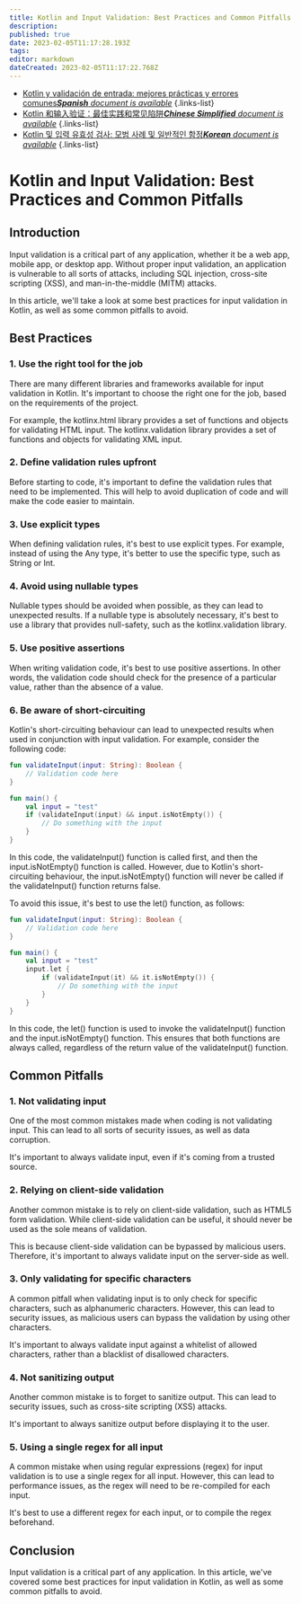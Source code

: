 ```yaml
---
title: Kotlin and Input Validation: Best Practices and Common Pitfalls
description: 
published: true
date: 2023-02-05T11:17:28.193Z
tags: 
editor: markdown
dateCreated: 2023-02-05T11:17:22.768Z
---
```


- [Kotlin y validación de entrada: mejores prácticas y errores comunes***Spanish** document is available*](/es/Knowledge-base/Kotlin/kotlin-and-input-validation-best-practices-and-common-pitfalls)
{.links-list}
- [Kotlin 和输入验证：最佳实践和常见陷阱***Chinese Simplified** document is available*](/zh/Knowledge-base/Kotlin/kotlin-and-input-validation-best-practices-and-common-pitfalls)
{.links-list}
- [Kotlin 및 입력 유효성 검사: 모범 사례 및 일반적인 함정***Korean** document is available*](/ko/Knowledge-base/Kotlin/kotlin-and-input-validation-best-practices-and-common-pitfalls)
{.links-list}


# Kotlin and Input Validation: Best Practices and Common Pitfalls

## Introduction

Input validation is a critical part of any application, whether it be a web app, mobile app, or desktop app. Without proper input validation, an application is vulnerable to all sorts of attacks, including SQL injection, cross-site scripting (XSS), and man-in-the-middle (MITM) attacks.

In this article, we'll take a look at some best practices for input validation in Kotlin, as well as some common pitfalls to avoid.

## Best Practices

### 1. Use the right tool for the job

There are many different libraries and frameworks available for input validation in Kotlin. It's important to choose the right one for the job, based on the requirements of the project.

For example, the kotlinx.html library provides a set of functions and objects for validating HTML input. The kotlinx.validation library provides a set of functions and objects for validating XML input.

### 2. Define validation rules upfront

Before starting to code, it's important to define the validation rules that need to be implemented. This will help to avoid duplication of code and will make the code easier to maintain.

### 3. Use explicit types

When defining validation rules, it's best to use explicit types. For example, instead of using the Any type, it's better to use the specific type, such as String or Int.

### 4. Avoid using nullable types

Nullable types should be avoided when possible, as they can lead to unexpected results. If a nullable type is absolutely necessary, it's best to use a library that provides null-safety, such as the kotlinx.validation library.

### 5. Use positive assertions

When writing validation code, it's best to use positive assertions. In other words, the validation code should check for the presence of a particular value, rather than the absence of a value.

### 6. Be aware of short-circuiting

Kotlin's short-circuiting behaviour can lead to unexpected results when used in conjunction with input validation. For example, consider the following code:

```kotlin
fun validateInput(input: String): Boolean {
    // Validation code here
}

fun main() {
    val input = "test"
    if (validateInput(input) && input.isNotEmpty()) {
        // Do something with the input
    }
}
```

In this code, the validateInput() function is called first, and then the input.isNotEmpty() function is called. However, due to Kotlin's short-circuiting behaviour, the input.isNotEmpty() function will never be called if the validateInput() function returns false.

To avoid this issue, it's best to use the let() function, as follows:

```kotlin
fun validateInput(input: String): Boolean {
    // Validation code here
}

fun main() {
    val input = "test"
    input.let {
        if (validateInput(it) && it.isNotEmpty()) {
            // Do something with the input
        }
    }
}
```

In this code, the let() function is used to invoke the validateInput() function and the input.isNotEmpty() function. This ensures that both functions are always called, regardless of the return value of the validateInput() function.

## Common Pitfalls

### 1. Not validating input

One of the most common mistakes made when coding is not validating input. This can lead to all sorts of security issues, as well as data corruption.

It's important to always validate input, even if it's coming from a trusted source.

### 2. Relying on client-side validation

Another common mistake is to rely on client-side validation, such as HTML5 form validation. While client-side validation can be useful, it should never be used as the sole means of validation.

This is because client-side validation can be bypassed by malicious users. Therefore, it's important to always validate input on the server-side as well.

### 3. Only validating for specific characters

A common pitfall when validating input is to only check for specific characters, such as alphanumeric characters. However, this can lead to security issues, as malicious users can bypass the validation by using other characters.

It's important to always validate input against a whitelist of allowed characters, rather than a blacklist of disallowed characters.

### 4. Not sanitizing output

Another common mistake is to forget to sanitize output. This can lead to security issues, such as cross-site scripting (XSS) attacks.

It's important to always sanitize output before displaying it to the user.

### 5. Using a single regex for all input

A common mistake when using regular expressions (regex) for input validation is to use a single regex for all input. However, this can lead to performance issues, as the regex will need to be re-compiled for each input.

It's best to use a different regex for each input, or to compile the regex beforehand.

## Conclusion

Input validation is a critical part of any application. In this article, we've covered some best practices for input validation in Kotlin, as well as some common pitfalls to avoid.